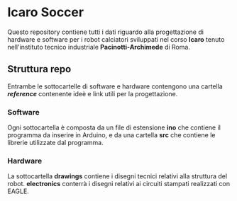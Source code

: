 
# Icaro Soccer
Questo repository contiene tutti i dati riguardo alla progettazione di hardware e software per i robot calciatori sviluppati nel corso **Icaro** tenuto nell'instituto tecnico industriale **Pacinotti-Archimede** di Roma.


## Struttura repo
Entrambe le sottocartelle di software e hardware contengono una cartella **_reference_** contenente ideè e link utili per la progettazione.
### Software
Ogni sottocartella è composta da un file di estensione **ino** che contiene il programma da inserire in Arduino, e da una cartella
**src** che contiene le librerie utilizzate dal programma.
### Hardware
La sottocartella **drawings** contiene i disegni tecnici relativi alla struttura del robot.
**electronics** conterrà i disegni relativi ai circuiti stampati realizzati con EAGLE.
